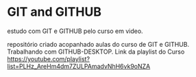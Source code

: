 # GIT and GITHUB
 estudo com GIT e GITHUB pelo curso em video.

 repositório criado acopanhado aulas do curso de GIT e GITHUB.
 Trabalhando com GITHUB-DESKTOP.
 Link da playlist do Curso
 https://youtube.com/playlist?list=PLHz_AreHm4dm7ZULPAmadvNhH6vk9oNZA
